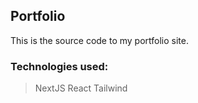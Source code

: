 ## Portfolio

This is the source code to my portfolio site.

### Technologies used:

> NextJS
> React
> Tailwind
